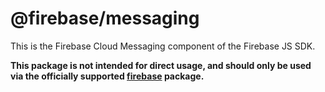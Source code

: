 # @firebase/messaging

This is the Firebase Cloud Messaging component of the Firebase JS SDK.

**This package is not intended for direct usage, and should only be used via the officially supported [firebase](https://www.npmjs.com/package/firebase) package.**
